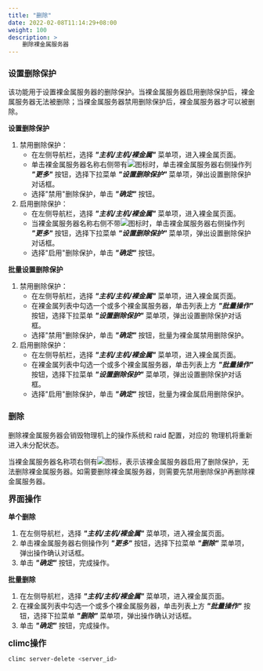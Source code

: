 ```yaml
---
title: "删除"
date: 2022-02-08T11:14:29+08:00
weight: 100
description: >
    删除裸金属服务器
---
```


### 设置删除保护

该功能用于设置裸金属服务器的删除保护。当裸金属服务器启用删除保护后，裸金属服务器无法被删除；当裸金属服务器禁用删除保护后，裸金属服务器才可以被删除。

**设置删除保护**

1. 禁用删除保护：
    - 在左侧导航栏，选择 **_"主机/主机/裸金属"_** 菜单项，进入裸金属页面。
    - 单击裸金属服务器名称右侧带有![](../../../../images/delprotect1.png)图标时，单击裸金属服务器右侧操作列 **_"更多"_** 按钮，选择下拉菜单 **_"设置删除保护"_** 菜单项，弹出设置删除保护对话框。
    - 选择"禁用"删除保护，单击 **_"确定"_** 按钮。
2. 启用删除保护：
    - 在左侧导航栏，选择 **_"主机/主机/裸金属"_** 菜单项，进入裸金属页面。
    - 当裸金属服务器名称右侧不带![](../../../../images/delprotect1.png)图标时，单击裸金属服务器右侧操作列 **_"更多"_** 按钮，选择下拉菜单 **_"设置删除保护"_** 菜单项，弹出设置删除保护对话框。
    - 选择"启用"删除保护，单击 **_"确定"_** 按钮。

**批量设置删除保护**

1. 禁用删除保护：
    - 在左侧导航栏，选择 **_"主机/主机/裸金属"_** 菜单项，进入裸金属页面。
    - 在裸金属列表中勾选一个或多个裸金属服务器，单击列表上方 **_"批量操作"_** 按钮，选择下拉菜单 **_"设置删除保护"_** 菜单项，弹出设置删除保护对话框。
    - 选择"禁用"删除保护，单击 **_"确定"_** 按钮，批量为裸金属禁用删除保护。
2. 启用删除保护：
    - 在左侧导航栏，选择 **_"主机/主机/裸金属"_** 菜单项，进入裸金属页面。
    - 在裸金属列表中勾选一个或多个裸金属服务器，单击列表上方 **_"批量操作"_** 按钮，选择下拉菜单 **_"设置删除保护"_** 菜单项，弹出设置删除保护对话框。
    - 选择"启用"删除保护，单击 **_"确定"_** 按钮，批量为裸金属启用删除保护。

### 删除

删除裸金属服务器会销毁物理机上的操作系统和 raid 配置，对应的 物理机将重新进入未分配状态。

当裸金属服务器名称项右侧有![](../../../../images/delprotect1.png)图标，表示该裸金属服务器启用了删除保护，无法删除裸金属服务器。如需要删除裸金属服务器，则需要先禁用删除保护再删除裸金属服务器。

<big>**界面操作**</big>

**单个删除**

1. 在左侧导航栏，选择 **_"主机/主机/裸金属"_** 菜单项，进入裸金属页面。
2. 单击裸金属服务器右侧操作列 **_"更多"_** 按钮，选择下拉菜单 **_"删除"_** 菜单项，弹出操作确认对话框。
3. 单击 **_"确定"_** 按钮，完成操作。

**批量删除**

1. 在左侧导航栏，选择 **_"主机/主机/裸金属"_** 菜单项，进入裸金属页面。
2. 在裸金属列表中勾选一个或多个裸金属服务器，单击列表上方 **_"批量操作"_** 按钮，选择下拉菜单 **_"删除"_** 菜单项，弹出操作确认对话框。
3. 单击 **_"确定"_** 按钮，完成操作。

<big>**climc操作**</big>


```bash
climc server-delete <server_id>
```